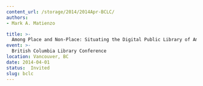 ```yaml
---
content_url: /storage/2014/2014Apr-BCLC/
authors: 
- Mark A. Matienzo

title: >-
  Among Place and Non-Place: Situating the Digital Public Library of America
event: >-
  British Columbia Library Conference
location: Vancouver, BC
date: 2014-04-01
status:  Invited
slug: bclc
---
```

